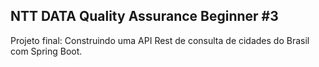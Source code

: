 ## NTT DATA Quality Assurance Beginner #3



Projeto final: Construindo uma API Rest de consulta de cidades do Brasil com Spring Boot.